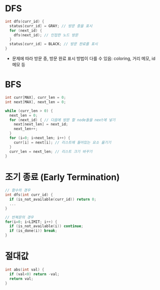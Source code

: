 # DFS
```c
int dfs(curr_id) {
  status[curr_id] = GRAY; // 방문 중을 표시
  for (next_id) {
    dfs(next_id); // 인접한 노드 방문
  }
  status[curr_id] = BLACK; // 방문 완료를 표시
}
```

- 문제에 따라 방문 중, 방문 완료 표시 방법이 다를 수 있음: coloring, 거리 메모, id 메모 등

# BFS
```c
int curr[MAX], curr_len = 0;
int next[MAX], next_len = 0;

while (curr_len > 0) {
  next_len = 0;
  for (next_id) { // 다음에 방문 할 node들을 next에 넣기
    next[next_len] = next_id;
    next_len++;
  }
  for (i=0; i<next_len; i++) {
    curr[i] = next[i]; // 리스트에 들어있는 요소 옮기기
  }
  curr_len = next_len; // 리스트 크기 바꾸기
}
```

# 조기 종료 (Early Termination)
```c
// 함수의 경우
int dfs(int curr_id) {
  if (is_not_available(curr_id)) return 0;
  ...
}

// 반복문의 경우
for(i=0; i<LIMIT; i++) {
  if (is_not_available(i)) continue;
  if (is_done(i)) break;
}
```

# 절대값
```c
int abs(int val) {
  if (val<0) return -val;
  return val;
}
```
